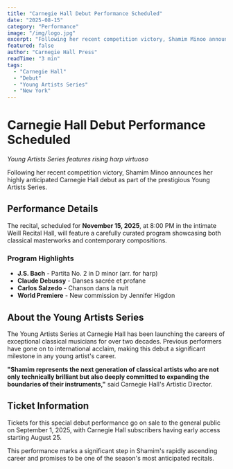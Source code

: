 ```yaml
---
title: "Carnegie Hall Debut Performance Scheduled"
date: "2025-08-15"
category: "Performance"
image: "/img/logo.jpg"
excerpt: "Following her recent competition victory, Shamim Minoo announces her highly anticipated Carnegie Hall debut as part of the prestigious Young Artists Series."
featured: false
author: "Carnegie Hall Press"
readTime: "3 min"
tags:
  - "Carnegie Hall"
  - "Debut"
  - "Young Artists Series"
  - "New York"
---
```


# Carnegie Hall Debut Performance Scheduled

*Young Artists Series features rising harp virtuoso*

Following her recent competition victory, Shamim Minoo announces her highly anticipated Carnegie Hall debut as part of the prestigious Young Artists Series.

## Performance Details

The recital, scheduled for **November 15, 2025**, at 8:00 PM in the intimate Weill Recital Hall, will feature a carefully curated program showcasing both classical masterworks and contemporary compositions.

### Program Highlights

- **J.S. Bach** - Partita No. 2 in D minor (arr. for harp)
- **Claude Debussy** - Danses sacrée et profane
- **Carlos Salzedo** - Chanson dans la nuit
- **World Premiere** - New commission by Jennifer Higdon

## About the Young Artists Series

The Young Artists Series at Carnegie Hall has been launching the careers of exceptional classical musicians for over two decades. Previous performers have gone on to international acclaim, making this debut a significant milestone in any young artist's career.

**"Shamim represents the next generation of classical artists who are not only technically brilliant but also deeply committed to expanding the boundaries of their instruments,"** said Carnegie Hall's Artistic Director.

## Ticket Information

Tickets for this special debut performance go on sale to the general public on September 1, 2025, with Carnegie Hall subscribers having early access starting August 25.

This performance marks a significant step in Shamim's rapidly ascending career and promises to be one of the season's most anticipated recitals.